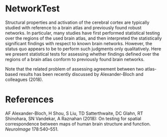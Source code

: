 # NetworkTest

Structural properties and activation of the cerebral cortex are typically studied with reference to a brain atlas and previously found robust networks. In particular, many studies have first 
performed statistical testing over the regions of the used brain atlas, and then interpreted the statistically significant findings with respect to known brain networks. However, the status quo 
appears to be to perform such judgments only qualitatively. Here we present statistical tests for assessing whether findings defined over the regions of a brain atlas conform to previously 
found brain networks.

Note that the related problem of assessing agreement between two atlas-based results has been recently discussed by Alexander-Bloch and colleagues (2018).

# References

AF Alexander-Bloch, H Shou, S Liu, TD Satterthwaite, DC Glahn, RT Shinohara, SN Vandekar, A Raznahan (2018): On testing for spatial correspondence between maps of human brain structure and 
function. *NeuroImage* 178:540–551.

